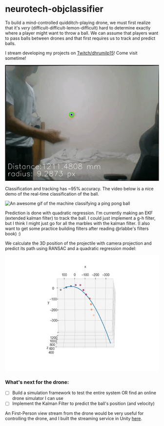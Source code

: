 # neurotech-objclassifier

To build a mind-controlled quidditch-playing drone, we must first realize that it's _very_ (difficult-difficult-lemon-difficult) hard to determine exactly where a player might want to throw a ball. We can assume that players want to pass balls between drones and that first requires us to track and predict balls.

I stream developing my projects on [Twitch/dhrumilp15](https://twitch.tv/dhrumilp15)! Come visit sometime!

![An awesome gif of the machine classifying and predicting the path of a ping pong ball](/predicted_path.gif)

Classification and tracking has ~95% accuracy. The video below is a nice demo of the real-time classification of the ball.

![An awesome gif of the machine classifying a ping pong ball](/drone.gif)

Prediction is done with quadratic regression. I'm currently making an EKF (extended kalman filter) to track the ball. I could just implement a g-h filter, but I think I might just go for all the marbles with the kalman filter. (I also want to get some practice building filters after reading @rlabbe's filters book) :)

We calculate the 3D position of the projectile with camera projection and predict its path using RANSAC and a quadratic regression model:

![An epic plot of the world coordinates and predicted path of a ping pong ball](/predicted_ball_path.png)

### What's next for the drone:

- [ ] Build a simulation framework to test the entire system OR find an online drone simulator I can use
- [ ] Implement the Kalman Filter to predict the ball's position (and velocity)

An First-Person view stream from the drone would be very useful for controlling the drone, and I built the streaming service in Unity [here](http://www.github.com/dhrumilp15/UnityVRStreaming).
